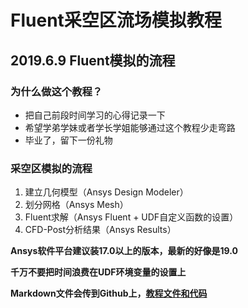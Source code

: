 # Fluent采空区流场模拟教程

## 2019.6.9 Fluent模拟的流程

### 为什么做这个教程？

- 把自己前段时间学习的心得记录一下
- 希望学弟学妹或者学长学姐能够通过这个教程少走弯路
- 毕业了，留下一份礼物

### 采空区模拟的流程

1. 建立几何模型（Ansys Design Modeler）
2. 划分网格（Ansys Mesh）
3. Fluent求解（Ansys Fluent + UDF自定义函数的设置）
4. CFD-Post分析结果（Ansys Results）

**Ansys软件平台建议装17.0以上的版本，最新的好像是19.0**

**千万不要把时间浪费在UDF环境变量的设置上**

**Markdown文件会传到Github上，[教程文件和代码](https://github.com/bbkgl/goaf)**

